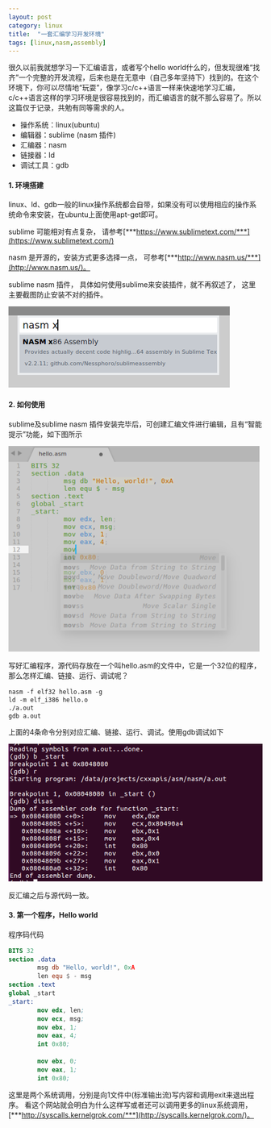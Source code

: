 ```yaml
---
layout: post
category: linux
title:  "一套汇编学习开发环境"
tags: [linux,nasm,assembly]
---
```


很久以前我就想学习一下汇编语言，或者写个hello world什么的，但发现很难“找齐”一个完整的开发流程，后来也是在无意中（自己多年坚持下）找到的。在这个环境下，你可以尽情地“玩耍”，像学习c/c++语言一样来快速地学习汇编，c/c++语言这样的学习环境是很容易找到的，而汇编语言的就不那么容易了。所以这篇仅于记录，共勉有同等需求的人。


* 操作系统：linux(ubuntu)
* 编辑器：sublime (nasm 插件)
* 汇编器：nasm
* 链接器：ld
* 调试工具：gdb

#### 1. 环境搭建

linux、ld、gdb一般的linux操作系统都会自带，如果没有可以使用相应的操作系统命令来安装，在ubuntu上面使用apt-get即可。

sublime 可能相对有点复杂， 请参考[***https://www.sublimetext.com/***](https://www.sublimetext.com/)

nasm 是开源的，安装方式更多选择一点， 可参考[***http://www.nasm.us/***](http://www.nasm.us/)。

sublime nasm 插件， 具体如何使用sublime来安装插件，就不再叙述了， 这里主要截图防止安装不对的插件。

![sublime_nasm](../assets/2018-02-18_sublime_nasm.png)

#### 2. 如何使用

sublime及sublime nasm 插件安装完毕后，可创建汇编文件进行编辑，且有“智能提示”功能，如下图所示

![sublime_edit](../assets/2018-02-18_sublime_edit.png)


写好汇编程序，源代码存放在一个叫hello.asm的文件中，它是一个32位的程序，那么怎样汇编、链接、运行、调试呢？

```
nasm -f elf32 hello.asm -g
ld -m elf_i386 hello.o
./a.out
gdb a.out
```

上面的4条命令分别对应汇编、链接、运行、调试。使用gdb调试如下

![nasm_gdb](../assets/2018-02-18_nasm_gdb.png)

反汇编之后与源代码一致。

#### 3. 第一个程序，Hello world

程序码代码

```nasm
BITS 32
section .data
		msg db "Hello, world!", 0xA
		len equ $ - msg
section .text
global _start
_start:
        mov edx, len;
		mov ecx, msg;
		mov ebx, 1;
		mov eax, 4;
		int 0x80;

		mov ebx, 0;
		mov eax, 1;
		int 0x80;
```

这里是两个系统调用，分别是向1文件中(标准输出流)写内容和调用exit来退出程序。
看这个网站就会明白为什么这样写或者还可以调用更多的linux系统调用，[***http://syscalls.kernelgrok.com/***](http://syscalls.kernelgrok.com/)。

